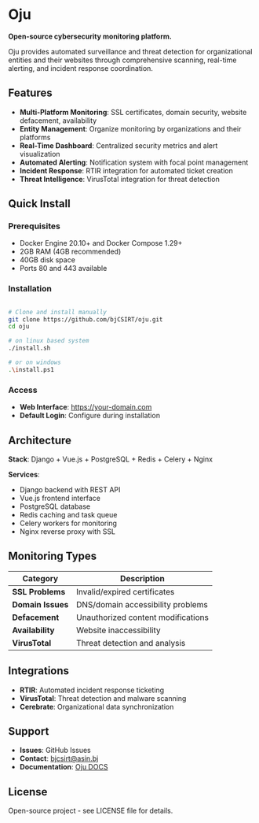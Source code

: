 # Oju

**Open-source cybersecurity monitoring platform.**

Oju provides automated surveillance and threat detection for organizational entities and their websites through comprehensive scanning, real-time alerting, and incident response coordination.

## Features

- **Multi-Platform Monitoring**: SSL certificates, domain security, website defacement, availability
- **Entity Management**: Organize monitoring by organizations and their platforms  
- **Real-Time Dashboard**: Centralized security metrics and alert visualization
- **Automated Alerting**: Notification system with focal point management
- **Incident Response**: RTIR integration for automated ticket creation
- **Threat Intelligence**: VirusTotal integration for threat detection

## Quick Install

### Prerequisites
- Docker Engine 20.10+ and Docker Compose 1.29+
- 2GB RAM (4GB recommended)
- 40GB disk space
- Ports 80 and 443 available

### Installation
```bash

# Clone and install manually
git clone https://github.com/bjCSIRT/oju.git
cd oju

# on linux based system
./install.sh

# or on windows
.\install.ps1
```

### Access
- **Web Interface**: https://your-domain.com
- **Default Login**: Configure during installation

## Architecture

**Stack**: Django + Vue.js + PostgreSQL + Redis + Celery + Nginx

**Services**:
- Django backend with REST API
- Vue.js frontend interface  
- PostgreSQL database
- Redis caching and task queue
- Celery workers for monitoring
- Nginx reverse proxy with SSL

## Monitoring Types

| Category | Description |
|----------|-------------|
| **SSL Problems** | Invalid/expired certificates |
| **Domain Issues** | DNS/domain accessibility problems |
| **Defacement** | Unauthorized content modifications |
| **Availability** | Website inaccessibility |
| **VirusTotal** | Threat detection and analysis |

## Integrations

- **RTIR**: Automated incident response ticketing
- **VirusTotal**: Threat detection and malware scanning
- **Cerebrate**: Organizational data synchronization

## Support

- **Issues**: GitHub Issues
- **Contact**: bjcsirt@asin.bj
- **Documentation**: [Oju DOCS](https://bjcsirt.github.io/oju-docs/)

## License

Open-source project - see LICENSE file for details.

